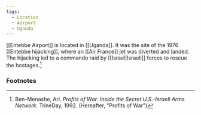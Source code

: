 ```yaml
---
tags:
  - Location
  - Airport
  - Uganda
---
```

[[Entebbe Airport]] is located in [[Uganda]]. It was the site of the 1976 [[Entebbe hijacking]], where an [[Air France]] jet was diverted and landed. The hijacking led to a commando raid by [[Israel|Israeli]] forces to rescue the hostages.[^1]

### Footnotes
[^1]: Ben-Menashe, Ari. *Profits of War: Inside the Secret U.S.-Israeli Arms Network*. TrineDay, 1992. (Hereafter, "Profits of War")
